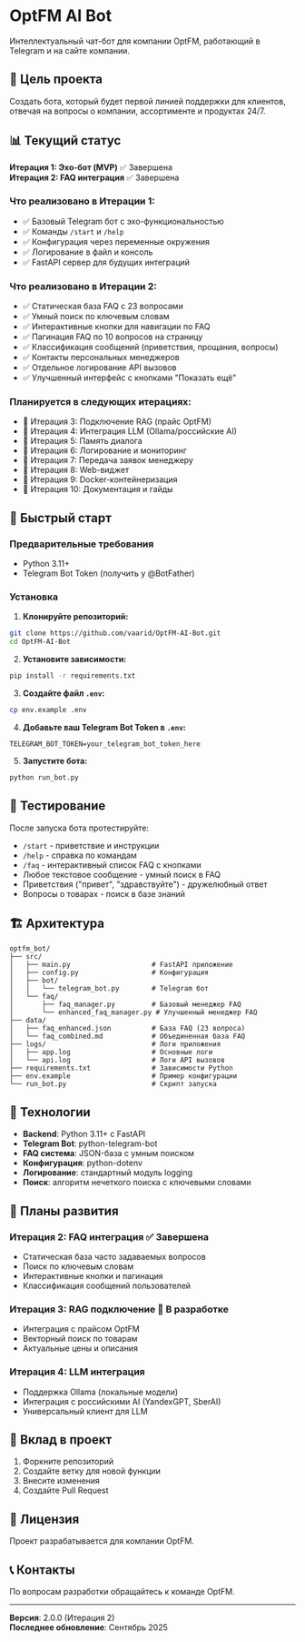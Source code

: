 # OptFM AI Bot

Интеллектуальный чат-бот для компании OptFM, работающий в Telegram и на сайте компании.

## 🎯 Цель проекта

Создать бота, который будет первой линией поддержки для клиентов, отвечая на вопросы о компании, ассортименте и продуктах 24/7.

## 📊 Текущий статус

**Итерация 1: Эхо-бот (MVP)** ✅ Завершена  
**Итерация 2: FAQ интеграция** ✅ Завершена

### Что реализовано в Итерации 1:
- ✅ Базовый Telegram бот с эхо-функциональностью
- ✅ Команды `/start` и `/help`
- ✅ Конфигурация через переменные окружения
- ✅ Логирование в файл и консоль
- ✅ FastAPI сервер для будущих интеграций

### Что реализовано в Итерации 2:
- ✅ Статическая база FAQ с 23 вопросами
- ✅ Умный поиск по ключевым словам
- ✅ Интерактивные кнопки для навигации по FAQ
- ✅ Пагинация FAQ по 10 вопросов на страницу
- ✅ Классификация сообщений (приветствия, прощания, вопросы)
- ✅ Контакты персональных менеджеров
- ✅ Отдельное логирование API вызовов
- ✅ Улучшенный интерфейс с кнопками "Показать ещё"

### Планируется в следующих итерациях:
- 🔄 Итерация 3: Подключение RAG (прайс OptFM)
- 🔄 Итерация 4: Интеграция LLM (Ollama/российские AI)
- 🔄 Итерация 5: Память диалога
- 🔄 Итерация 6: Логирование и мониторинг
- 🔄 Итерация 7: Передача заявок менеджеру
- 🔄 Итерация 8: Web-виджет
- 🔄 Итерация 9: Docker-контейнеризация
- 🔄 Итерация 10: Документация и гайды

## 🚀 Быстрый старт

### Предварительные требования
- Python 3.11+
- Telegram Bot Token (получить у @BotFather)

### Установка

1. **Клонируйте репозиторий:**
```bash
git clone https://github.com/vaarid/OptFM-AI-Bot.git
cd OptFM-AI-Bot
```

2. **Установите зависимости:**
```bash
pip install -r requirements.txt
```

3. **Создайте файл `.env`:**
```bash
cp env.example .env
```

4. **Добавьте ваш Telegram Bot Token в `.env`:**
```
TELEGRAM_BOT_TOKEN=your_telegram_bot_token_here
```

5. **Запустите бота:**
```bash
python run_bot.py
```

## 🧪 Тестирование

После запуска бота протестируйте:
- `/start` - приветствие и инструкции
- `/help` - справка по командам
- `/faq` - интерактивный список FAQ с кнопками
- Любое текстовое сообщение - умный поиск в FAQ
- Приветствия ("привет", "здравствуйте") - дружелюбный ответ
- Вопросы о товарах - поиск в базе знаний

## 🏗️ Архитектура

```
optfm_bot/
├── src/
│   ├── main.py                    # FastAPI приложение
│   ├── config.py                  # Конфигурация
│   ├── bot/
│   │   └── telegram_bot.py        # Telegram бот
│   └── faq/
│       ├── faq_manager.py         # Базовый менеджер FAQ
│       └── enhanced_faq_manager.py # Улучшенный менеджер FAQ
├── data/
│   ├── faq_enhanced.json          # База FAQ (23 вопроса)
│   └── faq_combined.md            # Объединенная база FAQ
├── logs/                          # Логи приложения
│   ├── app.log                    # Основные логи
│   └── api.log                    # Логи API вызовов
├── requirements.txt               # Зависимости Python
├── env.example                    # Пример конфигурации
└── run_bot.py                     # Скрипт запуска
```

## 🔧 Технологии

- **Backend**: Python 3.11+ с FastAPI
- **Telegram Bot**: python-telegram-bot
- **FAQ система**: JSON-база с умным поиском
- **Конфигурация**: python-dotenv
- **Логирование**: стандартный модуль logging
- **Поиск**: алгоритм нечеткого поиска с ключевыми словами

## 📝 Планы развития

### Итерация 2: FAQ интеграция ✅ Завершена
- Статическая база часто задаваемых вопросов
- Поиск по ключевым словам
- Интерактивные кнопки и пагинация
- Классификация сообщений пользователей

### Итерация 3: RAG подключение 🔄 В разработке
- Интеграция с прайсом OptFM
- Векторный поиск по товарам
- Актуальные цены и описания

### Итерация 4: LLM интеграция
- Поддержка Ollama (локальные модели)
- Интеграция с российскими AI (YandexGPT, SberAI)
- Универсальный клиент для LLM

## 🤝 Вклад в проект

1. Форкните репозиторий
2. Создайте ветку для новой функции
3. Внесите изменения
4. Создайте Pull Request

## 📄 Лицензия

Проект разрабатывается для компании OptFM.

## 📞 Контакты

По вопросам разработки обращайтесь к команде OptFM.

---

**Версия**: 2.0.0 (Итерация 2)  
**Последнее обновление**: Сентябрь 2025
